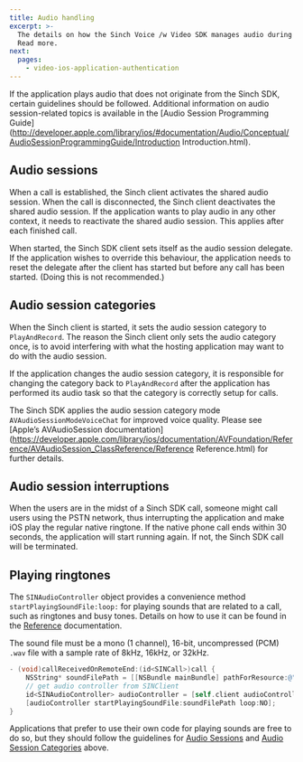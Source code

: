```yaml
---
title: Audio handling
excerpt: >-
  The details on how the Sinch Voice /w Video SDK manages audio during calls.
  Read more.
next:
  pages:
    - video-ios-application-authentication
---
```

If the application plays audio that does not originate from the Sinch SDK, certain guidelines should be followed. Additional information on audio session-related topics is available in the [Audio Session Programming Guide](http://developer.apple.com/library/ios/#documentation/Audio/Conceptual/AudioSessionProgrammingGuide/Introduction Introduction.html).

## Audio sessions
When a call is established, the Sinch client activates the shared audio session. When the call is disconnected, the Sinch client deactivates the shared audio session. If the application wants to play audio in any other context, it needs to reactivate the shared audio session. This applies after each finished call.

When started, the Sinch SDK client sets itself as the audio session delegate. If the application wishes to override this behaviour, the application needs to reset the delegate after the client has started but before any call has been started. (Doing this is not recommended.)

## Audio session categories

When the Sinch client is started, it sets the audio session category to `PlayAndRecord`. The reason the Sinch client only sets the audio category once, is to avoid interfering with what the hosting application may want to do with the audio session.

If the application changes the audio session category, it is responsible for changing the category back to `PlayAndRecord` after the application has performed its audio task so that the category is correctly setup for calls.

The Sinch SDK applies the audio session category mode `AVAudioSessionModeVoiceChat` for improved voice quality. Please see [Apple’s AVAudioSession documentation](https://developer.apple.com/library/ios/documentation/AVFoundation/Reference/AVAudioSession_ClassReference/Reference Reference.html) for further details.

## Audio session interruptions

When the users are in the midst of a Sinch SDK call, someone might call users using the PSTN network, thus interrupting the application and make iOS play the regular native ringtone. If the native phone call ends within 30 seconds, the application will start running again. If not, the Sinch SDK call will be terminated.

## Playing ringtones

The `SINAudioController` object provides a convenience method `startPlayingSoundFile:loop:` for playing sounds that are related to a call, such as ringtones and busy tones. Details on how to use it can be found in the [Reference](reference\html\Protocols\SINAudioController.html) documentation.

The sound file must be a mono (1 channel), 16-bit, uncompressed (PCM) `.wav` file with a sample rate of 8kHz, 16kHz, or 32kHz.
```objectivec
- (void)callReceivedOnRemoteEnd:(id<SINCall>)call {
    NSString* soundFilePath = [[NSBundle mainBundle] pathForResource:@"progresstone" ofType:@"wav"];
    // get audio controller from SINClient
    id<SINAudioController> audioController = [self.client audioController];
    [audioController startPlayingSoundFile:soundFilePath loop:NO];
}
```


Applications that prefer to use their own code for playing sounds are free to do so, but they should follow the guidelines for [Audio Sessions](#audio-sessions) and [Audio Session Categories](#audio-session-categories) above.
